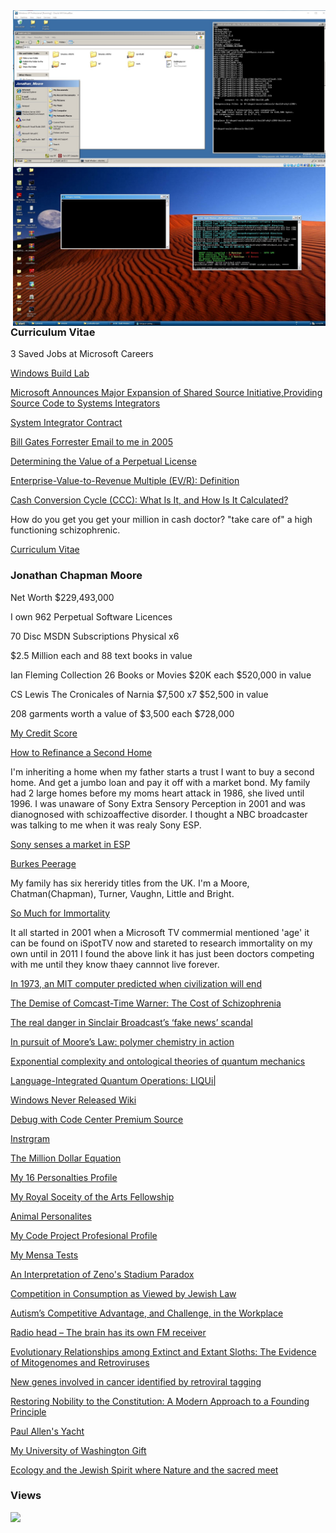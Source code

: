 ﻿<img align="right" width="500" src="images/lab.jpg">
<img align="right" width="500" src="images/octo.jpg">
<!--<ul>
<li><a href="https://upload.wikimedia.org/wikipedia/commons/c/cd/Unix_timeline.en.svg">UNIX Operating System Timeline</a></li>
<li><a href="https://upload.wikimedia.org/wikipedia/commons/7/74/Timeline_of_web_browsers.svg">Web Browser Timeline</a></li>
<li><a href="https://upload.wikimedia.org/wikipedia/commons/0/08/Openvms-system-architecture.svg">OpenVMS Operating System Architectural Stack</a></li>
<li><a href="images/windows-2000-architecture-l.jpg">Windows 2000 Architectural Stack</a></li>
<li><a href="images/windows-8-winrt-win32-framework-stack.jpg">Windows 8 Operating System Architectural Stack</a></li>
<li><a href="https://upload.wikimedia.org/wikipedia/commons/f/f2/Diagram_of_Mac_OS_X_architecture.svg">macOS Operating System Architectural Stack</a></li>
<li><a href="images/microsoft-azure-stack-block-diagram.jpg">Microsoft Azure Architectural Stack</a></li>  
<li><a href="https://web.archive.org/web/20060509003149/http://forums.microsoft.com/MSDN/default.aspx?forumgroupid=12&siteid=1">2004 MSDN Fourms</a></li> 
<li><a href="https://web.archive.org/web/20010403224927/http://research.microsoft.com/">University Programs</a></li>
</ul>-->
<!--<ul>
	<li>1. Set the date to August 1st 2003 by typing 'date' in the cmd window</li>
	<li>2. Make sure the files are not read only.</li>
	<li>3. Install the 2003 SP1 driver certificate.</li>
	<li>4. chdir to the 2003 root as admin.</li>
	<li>5. type 'tools\razzle free offline'</li>
	<li>6. type 'path tools\sp;%path%'</li>
	<li>7. type 'tools\checktestroot.cmd and checktestca.cmd'</li>
	<li>8. type 'perl tools\timebuild.pl -NOCLEANBUILD -NOSYNC -NOSCORCH'</li>
	<li>9. type 'BUILD /ZP' after you fix errors</li>
	<li>10. If you need to use 'expand /r' to X:\ENGLISH\WIN2003\ENT\I386\* C:\binaries.x86fre from a retail DVD.</li>
        <li>11. certmgr.msc, go to Trusted Root Certification Authorities\Certificates and remove the Microsoft Test Root Authority certificate, Sign out and Sign in again.</li>
</ul>-->

### Curriculum Vitae

3 Saved Jobs at Microsoft Careers

<a href="https://betawiki.net/wiki/Build_lab">Windows Build Lab</a>

<a href="https://news.microsoft.com/2002/02/21/microsoft-announces-major-expansion-of-shared-source-initiativeproviding-source-code-to-systems-integrators/">Microsoft Announces Major Expansion of Shared Source Initiative,Providing Source Code to Systems Integrators</a>

[System Integrator Contract](https://github.com/jonathanchapmanmoore/jonathanchapmanmoore/blob/master/images/contract.jpg)

[Bill Gates Forrester Email to me in 2005](https://github.com/jonathanchapmanmoore/jonathanchapmanmoore/blob/master/images/gates.jpg)

<a href="https://www.forrester.com/blogs/determining-the-value-of-a-perpetual-license/">Determining the Value of a Perpetual License</a>

<a href="https://www.investopedia.com/terms/e/ev-revenue-multiple.asp">Enterprise-Value-to-Revenue Multiple (EV/R): Definition</a>

<a href="https://www.investopedia.com/terms/c/cashconversioncycle.asp">Cash Conversion Cycle (CCC): What Is It, and How Is It Calculated?</a>

How do you get you get your million in cash doctor? "take care of" a high functioning schizophrenic.

<a href="https://www.sphinxlogic.org/Jonathan Chapman Moore FRSA.docx">Curriculum Vitae</a>

### Jonathan Chapman Moore

Net Worth $229,493,000

I own 962 Perpetual Software Licences

70 Disc MSDN Subscriptions Physical x6 

$2.5 Million each and 88 text books in value 

Ian Fleming Collection 26 Books or Movies $20K each $520,000 in value

CS Lewis The Cronicales of Narnia $7,500 x7 $52,500 in value

208 garments worth a value of $3,500 each $728,000

[My Credit Score](https://github.com/jonathanchapmanmoore/jonathanchapmanmoore/blob/master/images/credit.jpg)

<a href="https://www.investopedia.com/how-to-refinance-a-second-home-7487004">How to Refinance a Second Home</a>

I'm inheriting a home when my father starts a trust I want to buy a second home. And get a jumbo loan and pay it off with a market bond. My family 
had 2 large homes before my moms heart attack in 1986, she lived until 1996. I was unaware of Sony Extra Sensory Perception in 2001 and was dianognosed
with schizoaffective disorder. I thought a NBC broadcaster was talking to me when it was realy Sony ESP.

<a href="https://www.independent.co.uk/news/world/sony-senses-a-market-in-esp-1577154.html">Sony senses a market in ESP</a>

<a href="https://www.burkespeerage.com/">Burkes Peerage</a>

My family has six hereridy titles from the UK. I'm a Moore, Chatman(Chapman), Turner, Vaughn, Little and Bright.

<a href="https://www.genomeweb.com/archive/so-much-immortality">So Much for Immortality</a>

It all started in 2001 when a Microsoft TV commermial mentioned 'age' it can be found on iSpotTV now and stareted to research immortality on my own until in 2011 I found the above link it has just been doctors competing with me until they know thaey cannnot live forever. 

<a href="https://bigthink.com/surprising-science/in-1973-an-mit-computer-predicted-the-end-of-civilization-so-far-its-on-target/">In 1973, an MIT computer predicted when civilization will end</a>

<a href="https://www.linkedin.com/pulse/demise-comcast-time-warner-cost-schizophrenia-jonathan-l-rubin">The Demise of Comcast-Time Warner: The Cost of Schizophrenia</a>

<a href="https://www.cnbc.com/2018/04/03/the-real-danger-in-sinclair-broadcasts-fake-news-scandal.html">The real danger in Sinclair Broadcast’s ‘fake news’ scandal</a>

<a href="https://www.nature.com/articles/pj201764">In pursuit of Moore’s Law: polymer chemistry in action</a>

<a href="https://journals.aps.org/pra/abstract/10.1103/PhysRevA.77.022104">Exponential complexity and ontological theories of quantum mechanics</a>

<a href="https://www.microsoft.com/en-us/research/project/language-integrated-quantum-operations-liqui/">Language-Integrated Quantum Operations: LIQUi|</a> 

<a href="https://windows-never-released.fandom.com/wiki/Windows_Never_Released_Wiki">Windows Never Released Wiki</a> 

<a href="https://www.microsoft.com/en-us/sharedsource/debugging.aspx">Debug with Code Center Premium Source</a>

<a href="https://www.instagram.com/jonathanchapmanmoore/">Instrgram</a>

<a href="https://www.sphinxlogic.org/The Million Dollar Equation.docx">The Million Dollar Equation</a>

<a href="https://www.16personalities.com/profiles/2ebeedfa55fbe">My 16 Personalties Profile</a>

<a href="https://www.thersa.org/fellowship/find-a-fellow/profile/139174">My Royal Soceity of the Arts Fellowship</a>

<a href="https://www.truity.com/infographic/16-personality-types-animals">Animal Personalites</a>

<a href="https://www.codeproject.com/script/Membership/View.aspx?mid=527156">My Code Project Profesional Profile</a>

<a href="https://github.com/jonathanchapmanmoore/My-Mensa-Tests">My Mensa Tests</a>

<a href="https://www.jstor.org/stable/4182026">An Interpretation of Zeno's Stadium Paradox</a>

<a href="https://www.jstor.org/stable/25071523">Competition in Consumption as Viewed by Jewish Law</a>

<a href="https://hbr.org/2013/05/autisms-competitive-advantage">Autism’s Competitive Advantage, and Challenge, in the Workplace</a>

<a href="https://www.newscientist.com/article/mg15621052-800-radio-head-the-brain-has-its-own-fm-receiver/">Radio head – The brain has its own FM receiver</a>

<a href="https://academic.oup.com/gbe/article/8/3/607/2574116">Evolutionary Relationships among Extinct and Extant Sloths: The Evidence of Mitogenomes and Retroviruses</a>

<a href="https://www.nature.com/articles/ng949z">New genes involved in cancer identified by retroviral tagging</a>

<a href="https://papers.ssrn.com/sol3/papers.cfm?abstract_id=2335822">Restoring Nobility to the Constitution: A Modern Approach to a Founding Principle</a>

<a href="https://www.youtube.com/watch?v=hWSgH8ytLJI">Paul Allen's Yacht</a>

<a href="https://github.com/jonathanchapmanmoore/UWA">My University of Washington Gift</a>

[Ecology and the Jewish Spirit where Nature and the sacred meet](https://github.com/jonathanchapmanmoore/jonathanchapmanmoore/blob/master/images/jewish.jpg)

<!--<a href="https://www.investopedia.com/terms/c/cashconversioncycle.asp">Cash Conversion Cycle</a>
<a href="https://www.investopedia.com/terms/s/section-1202.asp">IRS Section 1202</a>
<a href="https://github.com/jonathanchapmanmoore/jonathanchapmanmoore/blob/master/images/Untitled.png">Traditional IRA account</a>-->

### Views
![](https://komarev.com/ghpvc/?username=jonathanchapmanmoore)

		

